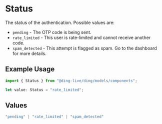 # Status

The status of the authentication. Possible values are:
  * `pending` - The OTP code is being sent.
  * `rate_limited` - This user is rate-limited and cannot receive another code.
  * `spam_detected` - This attempt is flagged as spam. Go to the dashboard for more details.


## Example Usage

```typescript
import { Status } from "@ding-live/ding/models/components";

let value: Status = "rate_limited";
```

## Values

```typescript
"pending" | "rate_limited" | "spam_detected"
```